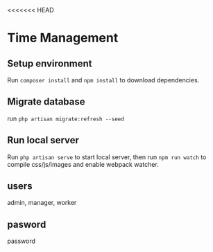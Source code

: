 <<<<<<< HEAD
# Time Management
## Setup environment
Run `composer install` and `npm install` to download dependencies.
## Migrate database
run `php artisan migrate:refresh --seed`
## Run local server
Run `php artisan serve` to start local server, then run `npm run watch` to compile css/js/images and enable webpack watcher.

## users
admin, manager, worker

## pasword
password
